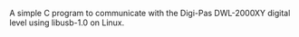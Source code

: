 A simple C program to communicate with the Digi-Pas DWL-2000XY digital level using libusb-1.0 on Linux. 
